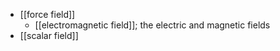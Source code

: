 - [[force field]]
    - [[electromagnetic field]]; the electric and magnetic fields
- [[scalar field]]
